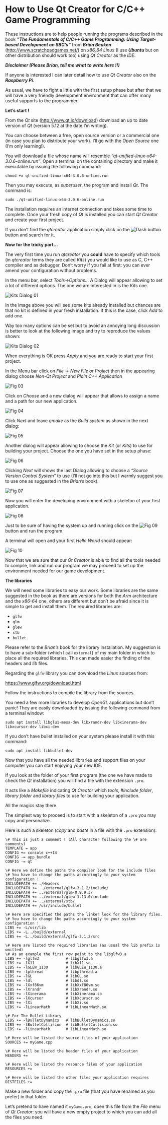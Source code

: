 # How to Use Qt Creator for C/C++ Game Programming

These instructions are to help people running the programs described in the book 
***"The Fundamentals of C/C++ Game Programming: Using Target-based Development on SBC’s"*** from ***Brian Beuken*** 
(http://www.scratchpadgames.net/) on *x86_64 Linux* (I use ***Ubuntu*** but on other distribution should work too)
using *Qt Creator* as the *IDE*. 

***Disclaimer (Please Brian, tell me what to write here !!)***

If anyone is interested I can later detail how to use *Qt Creator* also on the ***Raspberry Pi***.

As usual, we have to fight a little with the first setup phase but after that we will have a very
friendly development environment that can offer many useful supports to the programmer.

**Let’s start !**

From the *Qt* site (http://www.qt.io/download) download an up to date version of *Qt* (version 5.12 at the date I’m writing).

You can choose between a free, open source version or a commercial one (in case you plan to distribute your work). I’ll go with the *Open Source* one (I’m only learning!).

You will download a file whose name will resemble *“qt-unified-linux-x64-3.0.6-online.run”*. Open a terminal on the containing directory and make it executable by issuing the following command:

`chmod +x qt-unified-linux-x64-3.0.6-online.run`

Then you may execute, as *superuser*, the program and install *Qt*. The command is:

`sudo ./qt-unified-linux-x64-3.0.6-online.run`

The installation requires an internet connection and takes some time to complete. Once your fresh copy of *Qt* is installed you can start *Qt Creator* and create your first project.

If you don’t find the *qtcreator* application simply click on the ![Dash button](images/DashButton.jpg) button and search for it. 

**Now for the tricky part…**

The very first time you run *qtcreator* you **could** have to specify which tools (in *qtcreator* terms they are called *Kits*) you would like to use as C, C++ compiler and as debugger. Don’t worry if you fail at first: you can ever amend your configuration without problems.


In the menu bar, select *Tools→Options...* A Dialog will appear allowing to set a lot of different options. The one we are interested in is the *Kits* one.

 ![Kits Dialog 01](images/Fig_001.jpg)

In the image above you will see some kits already installed but chances are that no kit is defined in your fresh installation. If this is the case, click *Add* to add one.

Way too many options can be set but to avoid an annoying long discussion is better to look at the following image and try to reproduce the values shown:

![Kits Dialog 02](images/Fig_002.jpg)

When everything is OK press *Apply* and you are ready to start your first project.

In the Menu bar click on *File → New File or Project* then in the appearing dialog choose *Non-Qt Project* and *Plain C++ Application*

![Fig 03](images/Fig_003.jpg)

Click on *Choose* and a new dialog will appear that allows to assign a name and a path for our new application.

![Fig 04](images/Fig_004.jpg)

Click *Next* and leave *qmake* as the *Build system* as shown in the next dialog:

![Fig 05](images/Fig_005.jpg)

Another dialog will appear allowing to choose the *Kit* (or *Kits*) to use for building your project. Choose the one you have set in the setup phase:

![Fig 06](images/Fig_006.jpg)

Clicking *Next* will shows the last Dialog allowing to choose a *“Source Version Control System”* to use (I’ll not go into this but I warmly suggest you to use one as suggested in the *Brian’s* book).

![Fig 07](images/Fig_007.jpg)

Now you will enter the developing environment with a skeleton of your first application.

![Fig 08](images/Fig_008.jpg)

Just to be sure of having the system up and running click on the ![Fig 09](images/Fig_009.jpg)
 button and run the program.

A terminal will open and your first *Hello World* should appear:

![Fig 10](images/Fig_010.jpg)

Now that we are sure that our *Qt Creator* is able to find all the tools needed to compile, link and run our program we may proceed to set up the environment needed for our game development.

**The libraries**

We will need some libraries to easy our work. Some libraries are the same suggested in the book as there are versions for both the *Arm* architecture and the *x86-64* one, others are different but don’t be afraid since it is simple to get and install them. The required libraries are:

- `glfw`
- `glm`
- `glew`
- `stb` 
- `bullet`

Please refer to the *Brian’s* book for the library installation. My suggestion is to have a sub‑folder (which I call `external`) of my main folder in which to place all the required libraries. This can made easier the finding of the headers and *lib* files.

Regarding the `glfw` library you can download the *Linux* sources from:

https://www.glfw.org/download.html

Follow the instructions to compile the library from the sources.

You need a few more libraries to develop *OpenGL* applications but don’t panic! They are easily downloaded by issuing the following command from a terminal window:

`sudo apt install libglu1-mesa-dev libxrandr-dev libxinerama-dev libxcursor-dev libxi-dev`

If you don’t have bullet installed on your system please install it with this command:

`sudo apt install libbullet-dev`

Now that you have all the needed libraries and support files on your computer you can start enjoying your new IDE.


If you look at the folder of your first program (the one we have made to check the *Qt* installation)
you will find a file with the extension `.pro`.

It acts like a *Makefile* indicating *Qt Creator* which *tools*, *\#include folder*, *library folder* and *library files*
to use for building your application.

All the magics stay there.

The simplest way to proceed is to start with a skeleton of a `.pro` you may copy and personalize.

Here is such a skeleton (*copy* and *paste* in a file with the `.pro` extension):


```
\# This is just a comment ! (All character following the \# are comments)
TEMPLATE = app
CONFIG += console c++14
CONFIG -= app_bundle
CONFIG -= qt

\# Here we define the paths the compiler look for the include files
\# You have to change the paths accordingly to your system configuration !
INCLUDEPATH += ./Headers
INCLUDEPATH += ../external/glfw-3.1.2/include/
INCLUDEPATH += ../external/glm-0.9.9.3/
INCLUDEPATH += ../external/glew-1.13.0/include
INCLUDEPATH += ../external/stb/
INCLUDEPATH += /usr/include/bullet

\# Here are specified the paths the linker look for the library files.
\# You have to change the paths accordingly to your system configuration !
LIBS += -L/usr/lib
LIBS += -L../build/external
LIBS += -L../build/external/glfw-3.1.2/src

\# Here are listed the required libraries (as usual the lib prefix is omitted)
\# As an example the first row point to the libglfw3.a
LIBS += -lglfw3            # libglfw3.a
LIBS += -lX11              # libX11.so
LIBS += -lGLEW_1130        # libGLEW_1130.a
LIBS += -lpthread          # libpthread.a
LIBS += -lGL               # libGL.so
LIBS += -ldl               # libdl.so
LIBS += -lXxf86vm          # libXxf86vm.so
LIBS += -lXrandr           # libXrandr.so
LIBS += -lXinerama         # libXinerama.so
LIBS += -lXcursor          # libXcursor.so
LIBS += -lXi               # libXi.so
LIBS += -lLinearMath       # libLinearMath.so

\# For The Bullet Library
LIBS += -lBulletDynamics   # libBulletDynamics.so
LIBS += -lBulletCollision  # libBulletCollision.so
LIBS += -lLinearMath       # libLinearMath.so

\# Here will be listed the source files of your application
SOURCES += myGame.cpp

\# Here will be listed the header files of your application
HEADERS += 

\# Here will be listed the resource files of your application
RESOURCES +=

\# Here will be listed the other files your application requires
DISTFILES +=
```

Make a new folder and copy the `.pro` file (that you have renamed as you prefer) in that folder.

Let’s pretend to have named it `myGame.pro`, open this file from the *File* menu of *Qt Creator*: you will have a new empty 
project to which you can add all the files you need.


